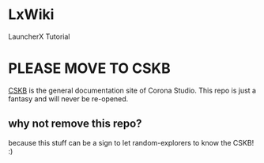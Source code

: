 # LxWiki
LauncherX Tutorial
# PLEASE MOVE TO CSKB
[CSKB](https://kb.corona.studio) is the general documentation site of Corona Studio.
This repo is just a fantasy and will never be re-opened.

## why not remove this repo?
because this stuff can be a sign to let random-explorers to know the CSKB! :)
